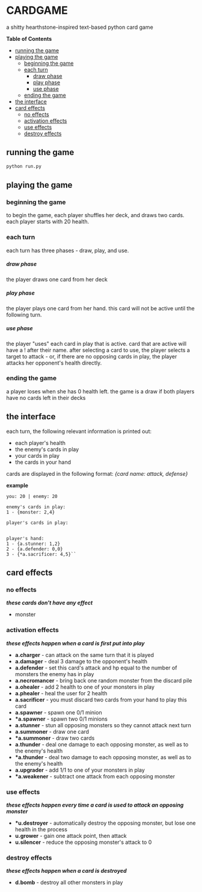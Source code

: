# CARDGAME
a shitty hearthstone-inspired text-based python card game

**Table of Contents**


- [running the game](#running-the-game)
- [playing the game](#playing-the-game)
	- [beginning the game](#beginning-the-game)
	- [each turn](#each-turn)
		- [draw phase](#draw-phase)
		- [play phase](#play-phase)
		- [use phase](#use-phase)
	- [ending the game](#ending-the-game)
- [the interface](#the-interface)
- [card effects](#card-effects)
	- [no effects](#no-effects)
	- [activation effects](#activation-effects)
	- [use effects](#use-effects)
	- [destroy effects](#destroy-effects)

## running the game
```bash
python run.py
```
## playing the game
### beginning the game
to begin the game, each player shuffles her deck, and draws two cards. each player starts with 20 health.
### each turn
each turn has three phases - draw, play, and use.
##### draw phase
the player draws one card from her deck
##### play phase
the player plays one card from her hand. this card will not be active until the following turn.
##### use phase
the player "uses" each card in play that is active. card that are active will have a ! after their name.
after selecting a card to use, the player selects a target to attack - or, if there are no opposing cards in play, the player attacks her opponent's health directly.
### ending the game
a player loses when she has 0 health left. the game is a draw if both players have no cards left in their decks

## the interface
each turn, the following relevant information is printed out:
* each player's health
* the enemy's cards in play
* your cards in play
* the cards in your hand

cards are displayed in the following format:
*{card name: attack, defense}*

**example**
```
you: 20 | enemy: 20

enemy's cards in play:
1 - {monster: 2,4}

player's cards in play:


player's hand:
1 - {a.stunner: 1,2}
2 - {a.defender: 0,0}
3 - {*a.sacrificer: 4,5}``
```


## card effects
### no effects
***these cards don't have any effect***
* monster

### activation effects
***these effects happen when a card is first put into play***
* **a.charger** - can attack on the same turn that it is played
* **a.damager** - deal 3 damage to the opponent's health
* **a.defender** - set this card's attack and hp equal to the number of monsters the enemy has in play
* **a.necromancer** - bring back one random monster from the discard pile
* **a.ohealer** - add 2 health to one of your monsters in play
* **a.phealer** - heal the user for 2 health
* **a.sacrificer** - you must discard two cards from your hand to play this card
* **a.spawner** - spawn one 0/1 minion
* **\*a.spawner** - spawn two 0/1 minions
* **a.stunner** - stun all opposing monsters so they cannot attack next turn
* **a.summoner** - draw one card
* **\*a.summoner** - draw two cards
* **a.thunder** - deal one damage to each opposing monster, as well as to the enemy's health
* **\*a.thunder** - deal two damage to each opposing monster, as well as to the enemy's health
* **a.upgrader** - add 1/1 to one of your monsters in play
* **\*a.weakener** - subtract one attack from each opposing monster

### use effects
***these effects happen every time a card is used to attack an opposing monster***
* **\*u.destroyer** - automatically destroy the opposing monster, but lose one health in the process
* **u.grower** - gain one attack point, then attack
* **u.silencer** - reduce the opposing monster's attack to 0

### destroy effects
***these effects happen when a card is destroyed***
* **d.bomb** - destroy all other monsters in play
